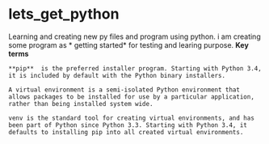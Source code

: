 # lets_get_python
Learning and creating new py files and program using python.
i am creating some program as * getting started* for testing and learing purpose.
**Key terms**

    **pip**  is the preferred installer program. Starting with Python 3.4, it is included by default with the Python binary installers.

    A virtual environment is a semi-isolated Python environment that allows packages to be installed for use by a particular application, rather than being installed system wide.

    venv is the standard tool for creating virtual environments, and has been part of Python since Python 3.3. Starting with Python 3.4, it defaults to installing pip into all created virtual environments.

